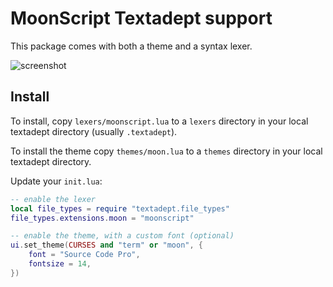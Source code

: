 # MoonScript Textadept support

This package comes with both a theme and a syntax lexer.

![screenshot](https://raw.githubusercontent.com/leafo/moonscript-textadept/master/screenshot.png)

## Install

To install, copy `lexers/moonscript.lua` to a `lexers` directory in your local
textadept directory (usually `.textadept`).

To install the theme copy `themes/moon.lua` to a `themes` directory in your
local textadept directory.

Update your `init.lua`:

```lua
-- enable the lexer
local file_types = require "textadept.file_types"
file_types.extensions.moon = "moonscript"

-- enable the theme, with a custom font (optional)
ui.set_theme(CURSES and "term" or "moon", {
	font = "Source Code Pro",
	fontsize = 14,
})
```
